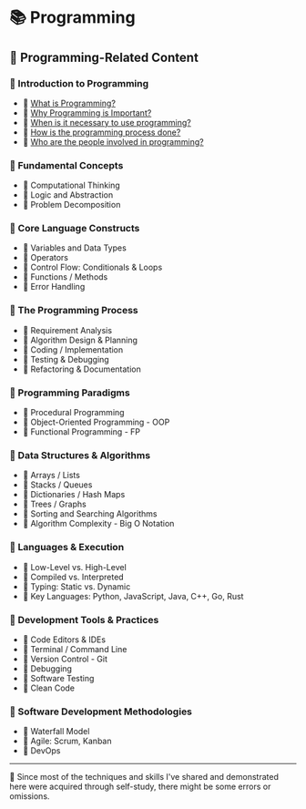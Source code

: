 # 📚 Programming

## 🔗 Programming-Related Content

### 📕 Introduction to Programming

- 📖 [What is Programming?](./programming/introduction-to-programming/01-what-is-programming.md)
- 📖 [Why Programming is Important?](./programming/02-why-programming-is-important.md)
- 📖 [When is it necessary to use programming?](./programming/03-when-is-it-necessary-to-use-programming.md)
- 📖 [How is the programming process done?](./programming/introduction-to-programming/04-%20how-is-the-programming-process-done.md)
- 📖 [Who are the people involved in programming?](./)

### 📕 Fundamental Concepts

- 📖 Computational Thinking
- 📖 Logic and Abstraction
- 📖 Problem Decomposition

### 📕 Core Language Constructs

- 📖 Variables and Data Types
- 📖 Operators
- 📖 Control Flow: Conditionals & Loops
- 📖 Functions / Methods
- 📖 Error Handling

### 📕 The Programming Process

- 📖 Requirement Analysis
- 📖 Algorithm Design & Planning
- 📖 Coding / Implementation
- 📖 Testing & Debugging
- 📖 Refactoring & Documentation

### 📕 Programming Paradigms

- 📖 Procedural Programming
- 📖 Object-Oriented Programming - OOP
- 📖 Functional Programming - FP

### 📕 Data Structures & Algorithms

- 📖 Arrays / Lists
- 📖 Stacks / Queues
- 📖 Dictionaries / Hash Maps
- 📖 Trees / Graphs
- 📖 Sorting and Searching Algorithms
- 📖 Algorithm Complexity - Big O Notation

### 📕 Languages & Execution

- 📖 Low-Level vs. High-Level
- 📖 Compiled vs. Interpreted
- 📖 Typing: Static vs. Dynamic
- 📖 Key Languages: Python, JavaScript, Java, C++, Go, Rust

### 📕 Development Tools & Practices

- 📖 Code Editors & IDEs
- 📖 Terminal / Command Line
- 📖 Version Control - Git
- 📖 Debugging
- 📖 Software Testing
- 📖 Clean Code

### 📕 Software Development Methodologies

- 📖 Waterfall Model
- 📖 Agile: Scrum, Kanban
- 📖 DevOps

---

📍 Since most of the techniques and skills I've shared and demonstrated here were acquired through self-study, there might be some errors or omissions.